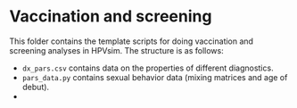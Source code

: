 # Vaccination and screening

This folder contains the template scripts for doing vaccination and screening analyses in HPVsim. The structure is as follows:

- `dx_pars.csv` contains data on the properties of different diagnostics.
- `pars_data.py` contains sexual behavior data (mixing matrices and age of debut).
- 